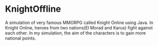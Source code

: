 # KnightOffline
A simulation of very famous MMORPG called Knight Online using Java. 
In Knight Online, heroes from two nations(El Morad and Karus) fight against each other. In my simulation, the aim of the characters is to gain more national points. 

